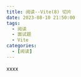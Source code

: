 ```yaml
---
title: 阅读--Vite(8) 切片
date: 2023-08-10 21:50:00
tags:
  - 阅读
  - 面试题
  - Vite
categories:
  - [阅读]
---
```

xxxx